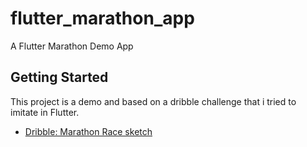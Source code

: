 # flutter_marathon_app

A Flutter Marathon Demo App

## Getting Started

This project is a demo and based on a dribble challenge that i tried to imitate in Flutter.

- [Dribble: Marathon Race sketch](https://dribbble.com/shots/10000791-Marathon-race-App)
